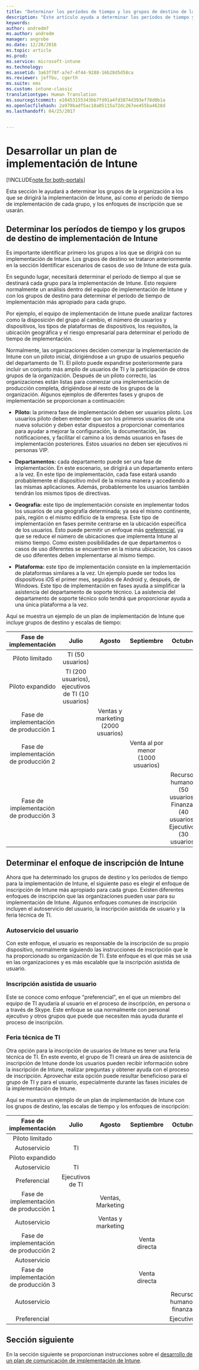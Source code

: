 ```yaml
---
title: "Determinar los períodos de tiempo y los grupos de destino de la implementación de Intune | Microsoft Docs"
description: "Este artículo ayuda a determinar los períodos de tiempo y los grupos de destino de una implementación solo en la nube de Microsoft Intune."
keywords: 
author: andredm7
ms.author: andredm
manager: angrobe
ms.date: 12/20/2016
ms.topic: article
ms.prod: 
ms.service: microsoft-intune
ms.technology: 
ms.assetid: 3a63f78f-a7e7-4f44-9288-16b28d5d58ca
ms.reviewer: jeffbu, cgerth
ms.suite: ems
ms.custom: intune-classic
translationtype: Human Translation
ms.sourcegitcommit: e10453155343bb7fd91a4fd3874d393ef78d0b1a
ms.openlocfilehash: 2a970badf5ac18a05115a72dc267ee455ba4628d
ms.lasthandoff: 04/25/2017


---
```


# <a name="develop-an-intune-rollout-plan"></a>Desarrollar un plan de implementación de Intune

[!INCLUDE[note for both-portals](../includes/note-for-both-portals.md)]

Esta sección le ayudará a determinar los grupos de la organización a los que se dirigirá la implementación de Intune, así como el período de tiempo de implementación de cada grupo, y los enfoques de inscripción que se usarán.

## <a name="determine-intune-rollout-targeted-groups-and-timeframes"></a>Determinar los períodos de tiempo y los grupos de destino de implementación de Intune

Es importante identificar primero los grupos a los que se dirigirá con su implementación de Intune. Los grupos de destino se trataron anteriormente en la sección Identificar escenarios de casos de uso de Intune de esta guía.

En segundo lugar, necesitará determinar el período de tiempo al que se destinará cada grupo para la implementación de Intune. Esto requiere normalmente un análisis dentro del equipo de implementación de Intune y con los grupos de destino para determinar el período de tiempo de implementación más apropiado para cada grupo.

Por ejemplo, el equipo de implementación de Intune puede analizar factores como la disposición del grupo al cambio, el número de usuarios y dispositivos, los tipos de plataformas de dispositivos, los requisitos, la ubicación geográfica y el riesgo empresarial para determinar el período de tiempo de implementación.

Normalmente, las organizaciones deciden comenzar la implementación de Intune con un piloto inicial, dirigiéndose a un grupo de usuarios pequeño del departamento de TI. El piloto puede expandirse posteriormente para incluir un conjunto más amplio de usuarios de TI y la participación de otros grupos de la organización. Después de un piloto correcto, las organizaciones están listas para comenzar una implementación de producción completa, dirigiéndose al resto de los grupos de la organización. Algunos ejemplos de diferentes fases y grupos de implementación se proporcionan a continuación:

-   **Piloto:** la primera fase de implementación deben ser usuarios piloto. Los usuarios piloto deben entender que son los primeros usuarios de una nueva solución y deben estar dispuestos a proporcionar comentarios para ayudar a mejorar la configuración, la documentación, las notificaciones, y facilitar el camino a los demás usuarios en fases de implementación posteriores. Estos usuarios no deben ser ejecutivos ni personas VIP.

-   **Departamentos:** cada departamento puede ser una fase de implementación. En este escenario, se dirigirá a un departamento entero a la vez. En este tipo de implementación, cada fase estará usando probablemente el dispositivo móvil de la misma manera y accediendo a las mismas aplicaciones. Además, probablemente los usuarios también tendrán los mismos tipos de directivas.

-   **Geografía:** este tipo de implementación consiste en implementar todos los usuarios de una geografía determinada; ya sea el mismo continente, país, región o el mismo edificio de la empresa. Este tipo de implementación en fases permite centrarse en la ubicación específica de los usuarios. Esto puede permitir un enfoque más [preferencial](#user-assisted-enrollment), ya que se reduce el número de ubicaciones que implementa Intune al mismo tiempo. Como existen posibilidades de que departamentos o casos de uso diferentes se encuentren en la misma ubicación, los casos de uso diferentes deben implementarse al mismo tiempo.

-   **Plataforma:** este tipo de implementación consiste en la implementación de plataformas similares a la vez. Un ejemplo puede ser todos los dispositivos iOS el primer mes, seguidos de Android y, después, de Windows. Este tipo de implementación en fases ayuda a simplificar la asistencia del departamento de soporte técnico. La asistencia del departamento de soporte técnico solo tendrá que proporcionar ayuda a una única plataforma a la vez.

Aquí se muestra un ejemplo de un plan de implementación de Intune que incluye grupos de destino y escalas de tiempo:

| **Fase de implementación** | **Julio** | **Agosto** | **Septiembre** | **Octubre** |
|:---:|:---:|:---:|:---:|:---:|
| Piloto limitado | TI (50 usuarios) |  |  |  |                                                         
| Piloto expandido | TI (200 usuarios), ejecutivos de TI (10 usuarios) |  |  |  |                                                         
| Fase de implementación de producción 1 |  | Ventas y marketing (2000 usuarios) |  |  |
| Fase de implementación de producción 2 |  |  | Venta al por menor (1000 usuarios) |  |
| Fase de implementación de producción 3 |  |  |  | Recursos humanos (50 usuarios), Finanzas (40 usuarios), Ejecutivos (30 usuarios) |

## <a name="determine-the-intune-enrollment-approach"></a>Determinar el enfoque de inscripción de Intune

Ahora que ha determinado los grupos de destino y los períodos de tiempo para la implementación de Intune, el siguiente paso es elegir el enfoque de inscripción de Intune más apropiado para cada grupo. Existen diferentes enfoques de inscripción que las organizaciones pueden usar para su implementación de Intune. Algunos enfoques comunes de inscripción incluyen el autoservicio del usuario, la inscripción asistida de usuario y la feria técnica de TI.

### <a name="user-self-service"></a>Autoservicio del usuario

Con este enfoque, el usuario es responsable de la inscripción de su propio dispositivo, normalmente siguiendo las instrucciones de inscripción que le ha proporcionado su organización de TI. Este enfoque es el que más se usa en las organizaciones y es más escalable que la inscripción asistida de usuario.

### <a name="user-assisted-enrollment"></a>Inscripción asistida de usuario

Este se conoce como enfoque "preferencial", en el que un miembro del equipo de TI ayudaría al usuario en el proceso de inscripción, en persona o a través de Skype. Este enfoque se usa normalmente con personal ejecutivo y otros grupos que puede que necesiten más ayuda durante el proceso de inscripción.

### <a name="it-tech-fair"></a>Feria técnica de TI

Otra opción para la inscripción de usuarios de Intune es tener una feria técnica de TI. En este evento, el grupo de TI creará un área de asistencia de inscripción de Intune donde los usuarios pueden recibir información sobre la inscripción de Intune, realizar preguntas y obtener ayuda con el proceso de inscripción. Aprovechar esta opción puede resultar beneficioso para el grupo de TI y para el usuario, especialmente durante las fases iniciales de la implementación de Intune.

Aquí se muestra un ejemplo de un plan de implementación de Intune con los grupos de destino, las escalas de tiempo y los enfoques de inscripción:

| **Fase de implementación** | **Julio** | **Agosto** | **Septiembre** | **Octubre** |
|:---:|:---:|:---:|:---:|:---:|
| Piloto limitado |  |  |  |  |                                                         
| Autoservicio | TI |  |  |  |
| Piloto expandido |  |  |  |  |                                                         
| Autoservicio | TI |  |  |  |
| Preferencial | Ejecutivos de TI |  |  |  |
| Fase de implementación de producción 1 |  | Ventas, Marketing |  |  |
| Autoservicio |  | Ventas y marketing |  |  |
| Fase de implementación de producción 2 |  |  | Venta directa |  |
| Autoservicio |  |  |  |  |
| Fase de implementación de producción 3 |  |  | Venta directa |  |
| Autoservicio |  |  |  | Recursos humanos, finanzas |
| Preferencial |  |  |  | Ejecutivos |

## <a name="next-section"></a>Sección siguiente

En la sección siguiente se proporcionan instrucciones sobre el [desarrollo de un plan de comunicación de implementación de Intune](section-5-develop-a-rollout-communication-plan.md).

